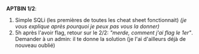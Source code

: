 **APTBIN 1/2**: 

1. Simple SQLi (les premières de toutes les cheat sheet fonctionnait) *(je vous explique après pourquoi je peux pas vous la donner)*
2. 5h après l'avoir flag, retour sur le 2/2: *"merde, comment j'ai flag le 1er"*. Demander à un admin: il te donne la solution (je l'ai d'ailleurs déjà de nouveau oublié)